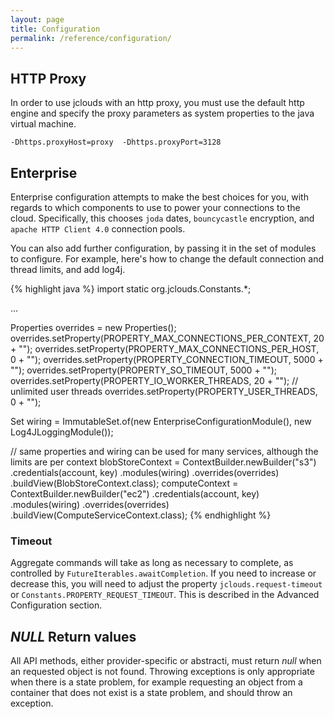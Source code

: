```yaml
---
layout: page
title: Configuration
permalink: /reference/configuration/
---
```


## HTTP Proxy

In order to use jclouds with an http proxy, you must use the default http engine and
specify the proxy parameters as system properties to the java virtual machine.

```
-Dhttps.proxyHost=proxy  -Dhttps.proxyPort=3128
```

## Enterprise
Enterprise configuration attempts to make the best choices for you, with regards to which components to use to power your connections to the cloud. Specifically, this chooses `joda` dates, `bouncycastle` encryption, and `apache HTTP Client 4.0` connection pools.

You can also add further configuration, by passing it in the set of modules to configure.  For example, here's how to change the default connection and thread limits, and add log4j.

{% highlight java %}
import static org.jclouds.Constants.*;

...

Properties overrides = new Properties();
overrides.setProperty(PROPERTY_MAX_CONNECTIONS_PER_CONTEXT, 20 + "");
overrides.setProperty(PROPERTY_MAX_CONNECTIONS_PER_HOST, 0 + "");
overrides.setProperty(PROPERTY_CONNECTION_TIMEOUT, 5000 + "");
overrides.setProperty(PROPERTY_SO_TIMEOUT, 5000 + "");
overrides.setProperty(PROPERTY_IO_WORKER_THREADS, 20 + "");
// unlimited user threads
overrides.setProperty(PROPERTY_USER_THREADS, 0 + "");


Set<Module> wiring =  ImmutableSet.of(new EnterpriseConfigurationModule(), new Log4JLoggingModule());

// same properties and wiring can be used for many services, although the limits are per context
blobStoreContext = ContextBuilder.newBuilder("s3")
        .credentials(account, key)
        .modules(wiring)
        .overrides(overrides)
        .buildView(BlobStoreContext.class);
computeContext = ContextBuilder.newBuilder("ec2")
        .credentials(account, key)
        .modules(wiring)
        .overrides(overrides)
        .buildView(ComputeServiceContext.class);
{% endhighlight %}

### Timeout

Aggregate commands will take as long as necessary to complete, as controlled by `FutureIterables.awaitCompletion`. If you need to increase or decrease this, you will need to adjust the property `jclouds.request-timeout` or `Constants.PROPERTY_REQUEST_TIMEOUT`.  This is described in the Advanced Configuration section.

## *NULL* Return values

All API methods, either provider-specific or abstracti, must return _null_ when an requested object is not found.
Throwing exceptions is only appropriate when there is a state problem, for example requesting an object from a container that does not
exist is a state problem, and should throw an exception.

